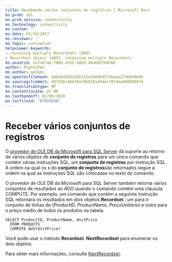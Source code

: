```yaml
---
title: Recebendo vários conjuntos de registros | Microsoft Docs
ms.prod: sql
ms.prod_service: connectivity
ms.technology: connectivity
ms.custom: ''
ms.date: 01/19/2017
ms.reviewer: ''
ms.topic: conceptual
helpviewer_keywords:
- receiving multiple Recordsets [ADO]
- Recordset object [ADO], receiving multiple Recordsets
ms.assetid: 2a7ad7a6-f00d-4355-b0b5-d0ab957b0566
author: MightyPen
ms.author: genemi
ms.openlocfilehash: 6d6e649201b8bf23a1b696d574baea2f4b049e06
ms.sourcegitcommit: b87d36c46b39af8b929ad94ec707dee8800950f5
ms.translationtype: MT
ms.contentlocale: pt-BR
ms.lasthandoff: 02/08/2020
ms.locfileid: "67924538"
---
```

# <a name="receiving-multiple-recordsets"></a>Receber vários conjuntos de registros
O [provedor de OLE DB da Microsoft para SQL Server](../../../ado/guide/appendixes/microsoft-ole-db-provider-for-sql-server.md) dá suporte ao retorno de vários objetos de **conjunto de registros** para um único comando que contém várias instruções SQL, um **conjunto de registros** por instrução SQL. A ordem na qual os s do **conjunto de registros**são retornados segue a ordem na qual as instruções SQL são colocadas no texto do comando.  
  
 O provedor de OLE DB da Microsoft para SQL Server também retorna vários conjuntos de resultados ao ADO quando o comando contém uma cláusula COMPUTE. Por exemplo, um comando que contém a seguinte instrução SQL retornará os resultados em dois objetos **Recordset** : um para o conjunto de linhas de (*ProductID*, *ProductName*, *PreçoUnitário*) e outro para o preço médio de todos os produtos na tabela.  
  
```  
SELECT ProductID, ProductName, UnitPrice   
  FROM PRODUCTS   
  COMPUTE AVG(UnitPrice)  
```  
  
 Você pode usar o método **Recordset. NextRecordset** para enumerar os dois objetos.  
  
 Para obter mais informações, consulte [NextRecordset](../../../ado/reference/ado-api/nextrecordset-method-ado.md).
